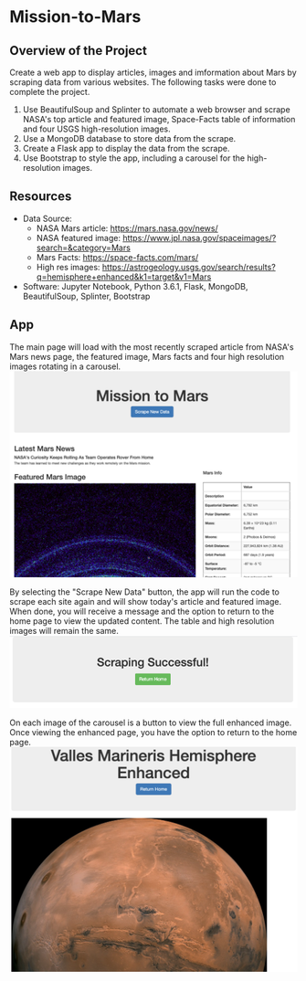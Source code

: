 # Mission-to-Mars

## Overview of the Project
Create a web app to display articles, images and imformation about Mars by scraping data from various websites. The following tasks were done to complete the project.
1. Use BeautifulSoup and Splinter to automate a web browser and scrape NASA's top article and featured image, Space-Facts table of information and four USGS high-resolution images.
2. Use a MongoDB database to store data from the scrape.
3. Create a Flask app to display the data from the scrape.
4. Use Bootstrap to style the app, including a carousel for the high-resolution images.

## Resources
- Data Source: 
  - NASA Mars article: https://mars.nasa.gov/news/
  - NASA featured image: https://www.jpl.nasa.gov/spaceimages/?search=&category=Mars
  - Mars Facts: https://space-facts.com/mars/
  - High res images: https://astrogeology.usgs.gov/search/results?q=hemisphere+enhanced&k1=target&v1=Mars
- Software: Jupyter Notebook, Python 3.6.1, Flask, MongoDB, BeautifulSoup, Splinter, Bootstrap

## App
The main page will load with the most recently scraped article from NASA's Mars news page, the featured image, Mars facts and four high resolution images rotating in a carousel.
![Main page on load](/images/Mars_app.png)

By selecting the "Scrape New Data" button, the app will run the code to scrape each site again and will show today's article and featured image. When done, you will receive a message and the option to return to the home page to view the updated content. The table and high resolution images will remain the same.
![Scraping successful](/images/Mars_scrape.png)

On each image of the carousel is a button to view the full enhanced image. Once viewing the enhanced page, you have the option to return to the home page.
![Valles Marineris Hemisphere Enhanced image](/images/Mars_enhanced.png)
